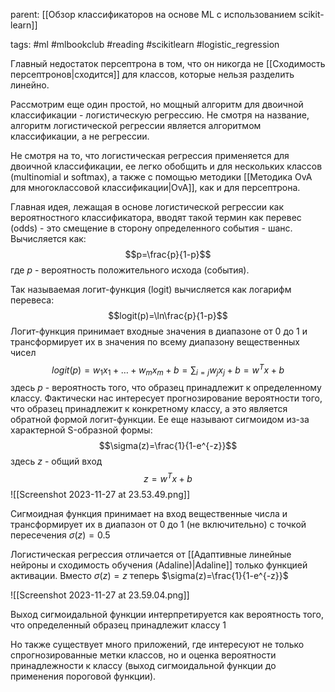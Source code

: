parent: [[Обзор классификаторов на основе ML с использованием scikit-learn]]

tags: #ml #mlbookclub #reading #scikitlearn #logistic_regression

Главный недостаток персептрона в том, что он никогда не [[Сходимость персептронов|сходится]] для классов, которые нельзя разделить линейно.

Рассмотрим еще один простой, но мощный алгоритм для двоичной классификации - логистическую регрессию. Не смотря на название, алгоритм логистической регрессии является алгоритмом классификации, а не регрессии.

Не смотря на то, что логистическая регрессия применяется для двоичной классификации, ее легко обобщить и для нескольких классов (multinomial и softmax), а также с помощью методики [[Методика OvA для многоклассовой классификации|OvA]], как и для персептрона.

Главная идея, лежащая в основе логистической регрессии как вероятностного классификатора, вводят такой термин как перевес (odds) - это смещение в сторону определенного события - шанс. Вычисляется как:
$$p=\frac{p}{1-p}$$
где $p$ - вероятность положительного исхода (события).

Так называемая логит-функция (logit) вычисляется как логарифм перевеса:
$$logit(p)=\ln\frac{p}{1-p}$$
Логит-функция принимает входные значения в диапазоне от 0 до 1 и трансформирует их в значения по всему диапазону вещественных чисел
$$logit(p)=w_1x_1+\dots+w_mx_m+b=\sum_{i=j}w_jx_j+b=w^Tx+b$$
здесь $p$ - вероятность того, что образец принадлежит к определенному классу. Фактически нас интересует прогнозирование вероятности того, что образец принадлежит к конкретному классу, а это является обратной формой логит-функции. Ее еще называют сигмоидом из-за характерной S-образной формы:
$$\sigma(z)=\frac{1}{1-e^{-z}}$$
здесь $z$ - общий вход
$$z=w^Tx+b$$
![[Screenshot 2023-11-27 at 23.53.49.png]]

Сигмоидная функция принимает на вход вещественные числа и трансформирует их в диапазон от 0 до 1 (не включительно) с точкой пересечения $\sigma(z)=0.5$ 

Логистическая регрессия отличается от [[Адаптивные линейные нейроны и сходимость обучения (Adaline)|Adaline]] только функцией активации. Вместо $\sigma(z)=z$ теперь $\sigma(z)=\frac{1}{1-e^{-z}}$ 

![[Screenshot 2023-11-27 at 23.59.04.png]]

Выход сигмоидальной функции интерпретируется как вероятность того, что определенный образец принадлежит классу 1

Но также существует много приложений, где интересуют не только спрогнозированные метки классов, но и оценка вероятности принадлежности к классу (выход сигмоидальной функции до применения пороговой функции).